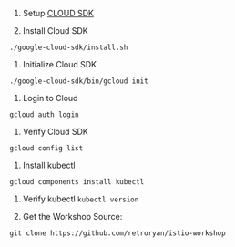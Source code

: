 1. Setup [CLOUD SDK](https://cloud.google.com/sdk/)

1.  Install Cloud SDK

  `./google-cloud-sdk/install.sh`

1. Initialize Cloud SDK

  `./google-cloud-sdk/bin/gcloud init`

1. Login to Cloud

  `gcloud auth login`

1. Verify Cloud SDK

  `gcloud config list`

1. Install kubectl

  `gcloud components install kubectl`

1. Verify kubectl
  `kubectl version`

1. Get the Workshop Source:

  `git clone https://github.com/retroryan/istio-workshop`
